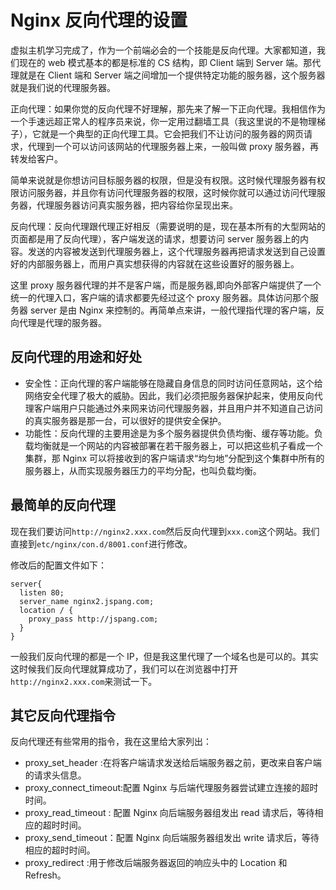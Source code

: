 # Nginx 反向代理的设置

虚拟主机学习完成了，作为一个前端必会的一个技能是反向代理。大家都知道，我们现在的 web 模式基本的都是标准的 CS 结构，即 Client 端到 Server 端。那代理就是在 Client 端和 Server 端之间增加一个提供特定功能的服务器，这个服务器就是我们说的代理服务器。

正向代理：如果你觉的反向代理不好理解，那先来了解一下正向代理。我相信作为一个手速远超正常人的程序员来说，你一定用过翻墙工具（我这里说的不是物理梯子），它就是一个典型的正向代理工具。它会把我们不让访问的服务器的网页请求，代理到一个可以访问该网站的代理服务器上来，一般叫做 proxy 服务器，再转发给客户。

简单来说就是你想访问目标服务器的权限，但是没有权限。这时候代理服务器有权限访问服务器，并且你有访问代理服务器的权限，这时候你就可以通过访问代理服务器，代理服务器访问真实服务器，把内容给你呈现出来。

反向代理：反向代理跟代理正好相反（需要说明的是，现在基本所有的大型网站的页面都是用了反向代理），客户端发送的请求，想要访问 server 服务器上的内容。发送的内容被发送到代理服务器上，这个代理服务器再把请求发送到自己设置好的内部服务器上，而用户真实想获得的内容就在这些设置好的服务器上。

这里 proxy 服务器代理的并不是客户端，而是服务器,即向外部客户端提供了一个统一的代理入口，客户端的请求都要先经过这个 proxy 服务器。具体访问那个服务器 server 是由 Nginx 来控制的。再简单点来讲，一般代理指代理的客户端，反向代理是代理的服务器。

## 反向代理的用途和好处

- 安全性：正向代理的客户端能够在隐藏自身信息的同时访问任意网站，这个给网络安全代理了极大的威胁。因此，我们必须把服务器保护起来，使用反向代理客户端用户只能通过外来网来访问代理服务器，并且用户并不知道自己访问的真实服务器是那一台，可以很好的提供安全保护。
- 功能性：反向代理的主要用途是为多个服务器提供负债均衡、缓存等功能。负载均衡就是一个网站的内容被部署在若干服务器上，可以把这些机子看成一个集群，那 Nginx 可以将接收到的客户端请求“均匀地”分配到这个集群中所有的服务器上，从而实现服务器压力的平均分配，也叫负载均衡。

## 最简单的反向代理

现在我们要访问`http://nginx2.xxx.com`然后反向代理到`xxx.com`这个网站。我们直接到`etc/nginx/con.d/8001.conf`进行修改。

修改后的配置文件如下：

```shell
server{
  listen 80;
  server_name nginx2.jspang.com;
  location / {
    proxy_pass http://jspang.com;
  }
}
```

一般我们反向代理的都是一个 IP，但是我这里代理了一个域名也是可以的。其实这时候我们反向代理就算成功了，我们可以在浏览器中打开`http://nginx2.xxx.com`来测试一下。

## 其它反向代理指令

反向代理还有些常用的指令，我在这里给大家列出：

- proxy_set_header :在将客户端请求发送给后端服务器之前，更改来自客户端的请求头信息。
- proxy_connect_timeout:配置 Nginx 与后端代理服务器尝试建立连接的超时时间。
- proxy_read_timeout : 配置 Nginx 向后端服务器组发出 read 请求后，等待相应的超时时间。
- proxy_send_timeout：配置 Nginx 向后端服务器组发出 write 请求后，等待相应的超时时间。
- proxy_redirect :用于修改后端服务器返回的响应头中的 Location 和 Refresh。
